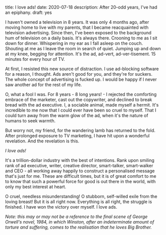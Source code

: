 title: I love ads!
date: 2020-07-18
description: After 20-odd years, I've had an epiphany.
draft: yes

I haven't owned a television in 8 years. It was only 4 months ago, after moving home to live with my parents, that I became reacquainted with television advertising. Since then, I've been exposed to the background hum of television on a daily basis. It's always there. Crooning to me as I sit down for dinner. Whispering in my ear as I fall asleep on the couch. Shouting at me as I leave the room in search of quiet. Jumping up and down at my knee, begging for attention. It's the ad, ad-vert, ad-ver-tisement. 15 minutes for every hour of TV.

At first, I resisted this new source of distraction. I use ad-blocking software for a reason, I thought. Ads aren't good for you, and they're for suckers. The whole concept of advertising is fucked up. I would be happy if I never saw another ad for the rest of my life.

O, what a fool I was. For 8 years - 8 long years! - I rejected the comforting embrace of the marketer, cast out the copywriter, and declined to break bread with the ad executive. I, a sociable animal, made myself a hermit. It's incredible to me now that I could ever have been so cruel to myself. That I could turn away from the warm glow of the ad, when it's the nature of humans to seek warmth.

But worry not, my friend, for the wandering lamb has returned to the fold. After prolonged exposure to TV marketing, I have hit upon a wonderful revelation. And the revelation is this.

*I love ads!*

It's a trillion-dollar industry with the best of intentions. Rank upon smiling rank of ad executive, writer, creative director, smart-talker, smart-walker and CEO - all working away happily to construct a personalised message that's just for me. These are difficult times, but it is of great comfort to me to know that such a powerful force for good is out there in the world, with only my best interest at heart.

O cruel, needless misunderstanding! O stubborn, self-willed exile from the loving breast! But it is all right now. Everything is all right, the struggle is finished. I have won the victory over myself. I love ads.

*Note: this may or may not be a reference to the final scene of George Orwell's novel, 1984, in which Winston, after an indeterminate amount of torture and suffering, comes to the realisation that he loves Big Brother.*

